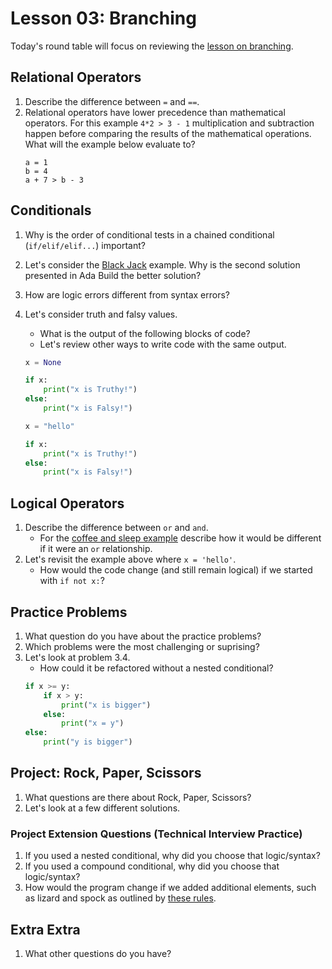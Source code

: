 # Lesson 03: Branching

Today's round table will focus on reviewing the [lesson on branching](XXX).

## Relational Operators

1. Describe the difference between `=` and `==`.
1. Relational operators have lower precedence than mathematical operators. For this example `4*2 > 3 - 1` multiplication and subtraction happen before comparing the results of the mathematical operations. What will the example below evaluate to?
   ```
   a = 1
   b = 4
   a + 7 > b - 3
   ```

## Conditionals
1. Why is the order of conditional tests in a chained conditional (`if/elif/elif...`) important? 
1. Let's consider the [Black Jack](https://colab.research.google.com/drive/1huE7PyavZSJIou4mh5G2e7yfG08Vb7da#scrollTo=1fttbcPz-XVv) example. Why is the second solution presented in Ada Build the better solution?
1. How are logic errors different from syntax errors?
1. Let's consider truth and falsy values. 
    * What is the output of the following blocks of code?
    * Let's review other ways to write code with the same output.
    
    ```python
    x = None

    if x:
        print("x is Truthy!")
    else:
        print("x is Falsy!")
    ```

    ```python
    x = "hello"

    if x:
        print("x is Truthy!")
    else:
        print("x is Falsy!")
    ```

## Logical Operators
1. Describe the difference between `or` and `and`. 
    * For the [coffee and sleep example](XXX) describe how it would be different if it were an `or` relationship.
1. Let's revisit the example above where `x = 'hello'`. 
    * How would the code change (and still remain logical) if we started with `if not x:`?

## Practice Problems
1. What question do you have about the practice problems?
1. Which problems were the most challenging or suprising?
1. Let's look at problem 3.4. 
    * How could it be refactored without a nested conditional?
    ```python
    if x >= y:
        if x > y:
            print("x is bigger")
        else:
            print("x = y")
    else:
        print("y is bigger")
    ```

## Project: Rock, Paper, Scissors
1. What questions are there about Rock, Paper, Scissors?
1. Let's look at a few different solutions.

### Project Extension Questions (Technical Interview Practice)
1. If you used a nested conditional, why did you choose that logic/syntax?
1. If you used a compound conditional, why did you choose that logic/syntax?
1. How would the program change if we added additional elements, such as lizard and spock as outlined by [these rules](https://roshambo.me/rules/).

## Extra Extra

1. What other questions do you have?
